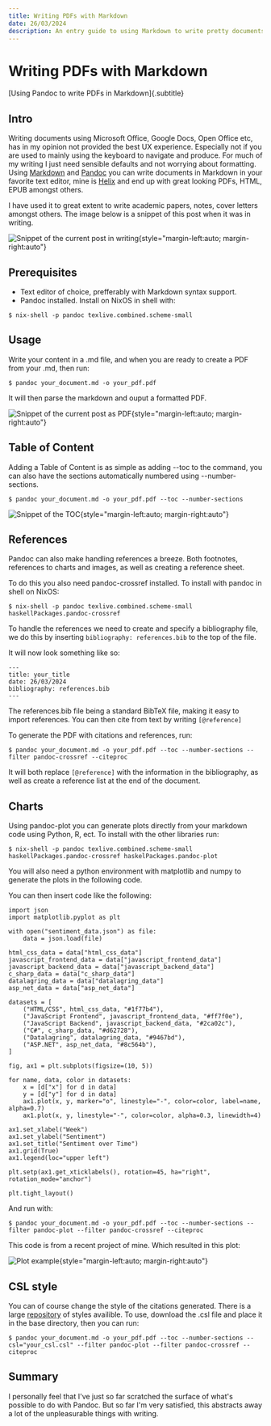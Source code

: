 ```yaml
---
title: Writing PDFs with Markdown
date: 26/03/2024
description: An entry guide to using Markdown to write pretty documents, including PDFs using Pandoc.
---
```


# Writing PDFs with Markdown

[Using Pandoc to write PDFs in Markdown]{.subtitle}

## Intro

Writing documents using Microsoft Office, Google Docs, Open Office etc, has in my opinion not provided the best UX experience. Especially not if you are used to mainly using the keyboard to navigate and produce. For much of my writing I just need sensible defaults and not worrying about formatting.
Using [Markdown](https://en.wikipedia.org/wiki/Markdown) and [Pandoc](https://pandoc.org/) you can write documents in Markdown in your favorite text editor, mine is [Helix](https://helix-editor.com/) and end up with great looking PDFs, HTML, EPUB amongst others.

I have used it to great extent to write academic papers, notes, cover letters amongst others. The image below is a snippet of this post when it was in writing.

![Snippet of the current post in writing](/images/markdown-helix-snippet.png){style="margin-left:auto; margin-right:auto"}

## Prerequisites

- Text editor of choice, prefferably with Markdown syntax support.
- Pandoc installed. Install on NixOS in shell with:

`$ nix-shell -p pandoc texlive.combined.scheme-small`

## Usage

Write your content in a .md file, and when you are ready to create a PDF from your .md, then run:

`$ pandoc your_document.md -o your_pdf.pdf`

It will then parse the markdown and ouput a formatted PDF.

![Snippet of the current post as PDF](/images/markdown-pdf-snippet.png){style="margin-left:auto; margin-right:auto"}

## Table of Content

Adding a Table of Content is as simple as adding --toc to the command, you can also have the sections automatically numbered using --number-sections.

`$ pandoc your_document.md -o your_pdf.pdf --toc --number-sections`

![Snippet of the TOC](/images/markdown-number-sections.png){style="margin-left:auto; margin-right:auto"}

## References

Pandoc can also make handling references a breeze. Both footnotes, references to charts and images, as well as creating a reference sheet.

To do this you also need pandoc-crossref installed. To install with pandoc in shell on NixOS:

`$ nix-shell -p pandoc texlive.combined.scheme-small haskellPackages.pandoc-crossref`

To handle the references we need to create and specify a bibliography file, we do this by inserting `bibliography: references.bib` to the top of the file.

It will now look something like so:

```
---
title: your_title
date: 26/03/2024
bibliography: references.bib
---
```

The references.bib file being a standard BibTeX file, making it easy to import references. You can then cite from text by writing `[@reference]`

To generate the PDF with citations and references, run:

`$ pandoc your_document.md -o your_pdf.pdf --toc --number-sections --filter pandoc-crossref --citeproc`

It will both replace `[@reference]` with the information in the bibliography, as well as create a reference list at the end of the document.

## Charts

Using pandoc-plot you can generate plots directly from your markdown code using Python, R, ect. To install with the other libraries run:

`$ nix-shell -p pandoc texlive.combined.scheme-small haskellPackages.pandoc-crossref haskelPackages.pandoc-plot`

You will also need a python environment with matplotlib and numpy to generate the plots in the following code.

You can then insert code like the following:

```
import json
import matplotlib.pyplot as plt

with open("sentiment_data.json") as file:
    data = json.load(file)

html_css_data = data["html_css_data"]
javascript_frontend_data = data["javascript_frontend_data"]
javascript_backend_data = data["javascript_backend_data"]
c_sharp_data = data["c_sharp_data"]
datalagring_data = data["datalagring_data"]
asp_net_data = data["asp_net_data"]

datasets = [
    ("HTML/CSS", html_css_data, "#1f77b4"),
    ("JavaScript Frontend", javascript_frontend_data, "#ff7f0e"),
    ("JavaScript Backend", javascript_backend_data, "#2ca02c"),
    ("C#", c_sharp_data, "#d62728"),
    ("Datalagring", datalagring_data, "#9467bd"),
    ("ASP.NET", asp_net_data, "#8c564b"),
]

fig, ax1 = plt.subplots(figsize=(10, 5))

for name, data, color in datasets:
    x = [d["x"] for d in data]
    y = [d["y"] for d in data]
    ax1.plot(x, y, marker="o", linestyle="-", color=color, label=name, alpha=0.7)
    ax1.plot(x, y, linestyle="-", color=color, alpha=0.3, linewidth=4)

ax1.set_xlabel("Week")
ax1.set_ylabel("Sentiment")
ax1.set_title("Sentiment over Time")
ax1.grid(True)
ax1.legend(loc="upper left")

plt.setp(ax1.get_xticklabels(), rotation=45, ha="right", rotation_mode="anchor")

plt.tight_layout()
```

And run with:

`$ pandoc your_document.md -o your_pdf.pdf --toc --number-sections --filter pandoc-plot --filter pandoc-crossref --citeproc`

This code is from a recent project of mine. Which resulted in this plot:

![Plot example](/plots/sentimentTime.png){style="margin-left:auto; margin-right:auto"}

## CSL style

You can of course change the style of the citations generated. There is a large [repository](https://github.com/citation-style-language/styles) of styles availible. To use, download the .csl file and place it in the base directory, then you can run:

`$ pandoc your_document.md -o your_pdf.pdf --toc --number-sections --csl="your_csl.csl" --filter pandoc-plot --filter pandoc-crossref --citeproc`

## Summary

I personally feel that I've just so far scratched the surface of what's possible to do with Pandoc. But so far I'm very satisfied, this abstracts away a lot of the unpleasurable things with writing.
